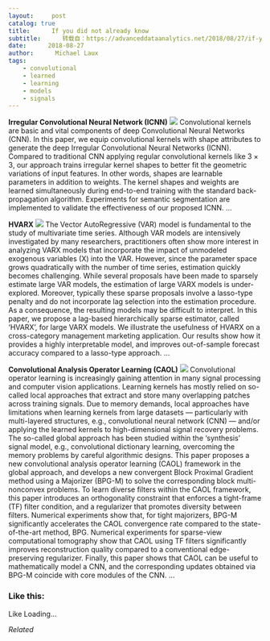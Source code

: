 ```yaml
---
layout:     post
catalog: true
title:      If you did not already know
subtitle:      转载自：https://advanceddataanalytics.net/2018/08/27/if-you-did-not-already-know-465/
date:      2018-08-27
author:      Michael Laux
tags:
    - convolutional
    - learned
    - learning
    - models
    - signals
---
```


**Irregular Convolutional Neural Network (ICNN)** ![](https://aboutdataanalytics.files.wordpress.com/2015/01/google.png?w=529)
Convolutional kernels are basic and vital components of deep Convolutional Neural Networks (CNN). In this paper, we equip convolutional kernels with shape attributes to generate the deep Irregular Convolutional Neural Networks (ICNN). Compared to traditional CNN applying regular convolutional kernels like ${3\times3}$, our approach trains irregular kernel shapes to better fit the geometric variations of input features. In other words, shapes are learnable parameters in addition to weights. The kernel shapes and weights are learned simultaneously during end-to-end training with the standard back-propagation algorithm. Experiments for semantic segmentation are implemented to validate the effectiveness of our proposed ICNN. … 

**HVARX** ![](https://aboutdataanalytics.files.wordpress.com/2015/01/google.png?w=529)
The Vector AutoRegressive (VAR) model is fundamental to the study of multivariate time series. Although VAR models are intensively investigated by many researchers, practitioners often show more interest in analyzing VARX models that incorporate the impact of unmodeled exogenous variables (X) into the VAR. However, since the parameter space grows quadratically with the number of time series, estimation quickly becomes challenging. While several proposals have been made to sparsely estimate large VAR models, the estimation of large VARX models is under-explored. Moreover, typically these sparse proposals involve a lasso-type penalty and do not incorporate lag selection into the estimation procedure. As a consequence, the resulting models may be difficult to interpret. In this paper, we propose a lag-based hierarchically sparse estimator, called ‘HVARX’, for large VARX models. We illustrate the usefulness of HVARX on a cross-category management marketing application. Our results show how it provides a highly interpretable model, and improves out-of-sample forecast accuracy compared to a lasso-type approach. … 

**Convolutional Analysis Operator Learning (CAOL)** ![](https://aboutdataanalytics.files.wordpress.com/2015/01/google.png?w=529)
Convolutional operator learning is increasingly gaining attention in many signal processing and computer vision applications. Learning kernels has mostly relied on so-called local approaches that extract and store many overlapping patches across training signals. Due to memory demands, local approaches have limitations when learning kernels from large datasets — particularly with multi-layered structures, e.g., convolutional neural network (CNN) — and/or applying the learned kernels to high-dimensional signal recovery problems. The so-called global approach has been studied within the ‘synthesis’ signal model, e.g., convolutional dictionary learning, overcoming the memory problems by careful algorithmic designs. This paper proposes a new convolutional analysis operator learning (CAOL) framework in the global approach, and develops a new convergent Block Proximal Gradient method using a Majorizer (BPG-M) to solve the corresponding block multi-nonconvex problems. To learn diverse filters within the CAOL framework, this paper introduces an orthogonality constraint that enforces a tight-frame (TF) filter condition, and a regularizer that promotes diversity between filters. Numerical experiments show that, for tight majorizers, BPG-M significantly accelerates the CAOL convergence rate compared to the state-of-the-art method, BPG. Numerical experiments for sparse-view computational tomography show that CAOL using TF filters significantly improves reconstruction quality compared to a conventional edge-preserving regularizer. Finally, this paper shows that CAOL can be useful to mathematically model a CNN, and the corresponding updates obtained via BPG-M coincide with core modules of the CNN. … 





### Like this:

Like Loading...


*Related*

